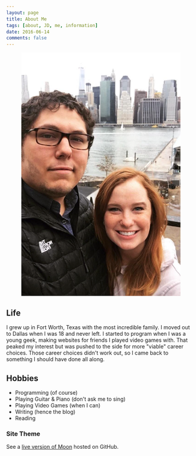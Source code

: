 ```yaml
---
layout: page
title: About Me
tags: [about, JD, me, information]
date: 2016-06-14
comments: false
---
```


<figure>
	<img src="/assets/img/profileNY.png">
</figure>

## Life
I grew up in Fort Worth, Texas with the most incredible family. I moved out to Dallas when I was 18 and never left. I started to program when I was a young geek, making websites for friends I played video games with. That peaked my interest but was pushed to the side for more "viable" career choices. Those career choices didn't work out, so I came back to something I should have done all along.

## Hobbies

* Programming (of course)
* Playing Guitar & Piano (don't ask me to sing)
* Playing Video Games (when I can)
* Writing (hence the blog)
* Reading


### Site Theme
See a [live version of Moon](http://taylantatli.github.io/Moon) hosted on GitHub.
